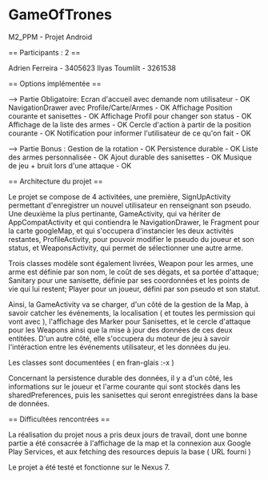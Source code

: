 # GameOfTrones
M2_PPM - Projet Android

== Participants : 2 ==

   Adrien Ferreira - 3405623
   Ilyas  Toumlilt - 3261538
   
== Options implémentée ==

--> Partie Obligatoire:
    Ecran d'accueil avec demande nom utilisateur - OK
    NavigationDrawer avec Profile/Carte/Armes - OK
    Affichage Position courante et sanisettes - OK
    Affichage Profil pour changer son status - OK
    Affichage de la liste des armes - OK
    Cercle d'action à partir de la position courante - OK
    Notification pour informer l'utilisateur de ce qu'on fait - OK

--> Partie Bonus :
    Gestion de la rotation - OK
    Persistence durable - OK
    Liste des armes personnalisée - OK
    Ajout durable des sanisettes - OK
    Musique de jeu + bruit lors d'une attaque - OK

== Architecture du projet ==

   Le projet se compose de 4 activitées, une première, SignUpActivity
   permettant d'enregistrer un nouvel utilisateur en renseignant son
   pseudo. Une deuxième la plus pertinante, GameActivity, qui va hériter
   de AppCompatActivity et qui contiendra le NavigationDrawer, le Fragment
   pour la carte googleMap, et qui s'occupera d'instancier les deux activités
   restantes, ProfileActivity, pour pouvoir modifier le pseudo du joueur et
   son status, et WeaponsActivity, qui permet de sélectionner une autre
   arme.

   Trois classes modèle sont également livrées, Weapon pour les armes,
   une arme est définie par son nom, le coût de ses dégats, et sa portée
   d'attaque; Sanitary pour une sanisette, définie par ses coordonnées et les
   points de vie qui lui restent; Player pour un joueur, défini par son
   pseudo et son statut.

   Ainsi, la GameActivity va se charger, d'un côté de la gestion de la Map,
   à savoir catcher les événements, la localisation ( et toutes les 
   permission qui vont avec ), l'affichage des Marker pour Sanisettes, et
   le cercle d'attaque pour les Weapons ainsi que la mise à jour des données
   de ces deux entitées. D'un autre côté, elle s'occupera du moteur de jeu
   à savoir l'intéraction entre les événements utilisateur, et les données
   du jeu.

   Les classes sont documentées ( en fran-glais :-x )

   Concernant la persistence durable des données, il y a d'un côté, les
   informations sur le joueur et l'arme courante qui sont stockés dans
   les sharedPreferences, puis les sanisettes qui seront enregistrées
   dans la base de données.

== Difficultées rencontrées ==

   La réalisation du projet nous a pris deux jours de travail, dont une bonne
   partie a été consacrée à l'affichage de la map et la connexion aux Google
   Play Services, et aux fetching des resources depuis la base ( URL fourni )
   
   Le projet a été testé et fonctionne sur le Nexus 7.